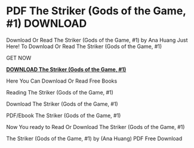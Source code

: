 # PDF The Striker (Gods of the Game, #1) DOWNLOAD 

Download Or Read The Striker (Gods of the Game, #1) by Ana Huang Just Here!
To Download Or Read The Striker (Gods of the Game, #1)

GET NOW <p><strong><a href="https://nemikalah.web.app/site/204538483-the-striker">DOWNLOAD The Striker (Gods of the Game, #1)</a></strong></p>

Here You Can Download Or Read Free Books

Reading The Striker (Gods of the Game, #1)

Download The Striker (Gods of the Game, #1)

PDF/Ebook The Striker (Gods of the Game, #1)

Now You ready to Read Or Download The Striker (Gods of the Game, #1)

The Striker (Gods of the Game, #1) by (Ana Huang) PDF Free Download
